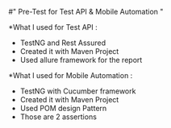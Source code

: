 #" Pre-Test for Test API & Mobile Automation " 


*What I used for Test API :
- TestNG and Rest Assured
- Created it with Maven Project
- Used allure framework for the report


*What I used for Mobile Automation :
- TestNG with Cucumber framework
- Created it with Maven Project
- Used POM design Pattern
- Those are 2 assertions
